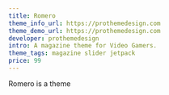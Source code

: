 ```yaml
---
title: Romero
theme_info_url: https://prothemedesign.com
theme_demo_url: https://prothemedesign.com
developer: prothemedesign
intro: A magazine theme for Video Gamers.
theme_tags: magazine slider jetpack
price: 99
---
```

Romero is a theme
